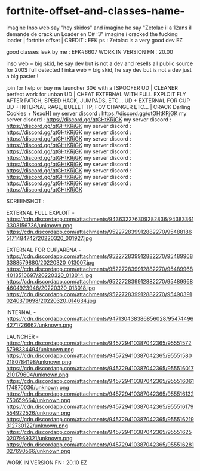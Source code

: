 # fortnite-offset-and-classes-name-
imagine Inso web say "hey skidos" and imagine he say "Zetolac il a 12ans il demande de crack un Loader en C# :3" imagine i cracked the fucking loader  | fortnite offset | CREDIT : EFK
ps : Zetolac is a very good dev
EZ

good classes leak by me : EFK#6607
WORK IN VERSION FN : 20.00





inso web = big skid, he say dev but is not a dev and resells all public source for 200$ full detected !
inka web = big skid, he say dev but is not a dev just a big paster !



join for help or buy me launcher 30€ with a [SPOOFER UD | CLEANER perfect work for unban UD | CHEAT EXTERNAL WITH FULL EXPLOIT FLY AFTER PATCH, SPEED HACK, JUMPADS, ETC... UD + EXTERNAL FOR CUP UD + INTERNAL RAGE, BULLET TP, FOV CHANGER ETC... | CRACK Darling Cookies + NexoH]
my server discord : https://discord.gg/qtGHtKRjGK
my server discord : https://discord.gg/qtGHtKRjGK
my server discord : https://discord.gg/qtGHtKRjGK
my server discord : https://discord.gg/qtGHtKRjGK
my server discord : https://discord.gg/qtGHtKRjGK
my server discord : https://discord.gg/qtGHtKRjGK
my server discord : https://discord.gg/qtGHtKRjGK
my server discord : https://discord.gg/qtGHtKRjGK
my server discord : https://discord.gg/qtGHtKRjGK
my server discord : https://discord.gg/qtGHtKRjGK
my server discord : https://discord.gg/qtGHtKRjGK
my server discord : https://discord.gg/qtGHtKRjGK
my server discord : https://discord.gg/qtGHtKRjGK


SCREENSHOT :

EXTERNAL FULL EXPLOIT - 
https://cdn.discordapp.com/attachments/943632276309282836/943833613303156736/unknown.png
https://cdn.discordapp.com/attachments/952272839912882270/954881865171484742/20220320_001927.jpg

EXTERNAL FOR CUP/ARENA - 
https://cdn.discordapp.com/attachments/952272839912882270/954899683388579880/20220320_013007.jpg
https://cdn.discordapp.com/attachments/952272839912882270/954899684013510697/20220320_013014.jpg
https://cdn.discordapp.com/attachments/952272839912882270/954899684604923946/20220320_013018.jpg
https://cdn.discordapp.com/attachments/952272839912882270/954903910240370698/20220320_014634.jpg

INTERNAL -
https://cdn.discordapp.com/attachments/947130438386856028/954744964271726662/unknown.png

LAUNCHER -
https://cdn.discordapp.com/attachments/945729410387042365/955515725798334494/unknown.png
https://cdn.discordapp.com/attachments/945729410387042365/955515802180784198/unknown.png
https://cdn.discordapp.com/attachments/945729410387042365/955516017210179604/unknown.png
https://cdn.discordapp.com/attachments/945729410387042365/955516061174870036/unknown.png
https://cdn.discordapp.com/attachments/945729410387042365/955516132750659664/unknown.png
https://cdn.discordapp.com/attachments/945729410387042365/955516179554922526/unknown.png
https://cdn.discordapp.com/attachments/945729410387042365/955516219312730122/unknown.png
https://cdn.discordapp.com/attachments/945729410387042365/955516250207969321/unknown.png
https://cdn.discordapp.com/attachments/945729410387042365/955516281027690566/unknown.png

WORK IN VERSION FN : 20.10
EZ




